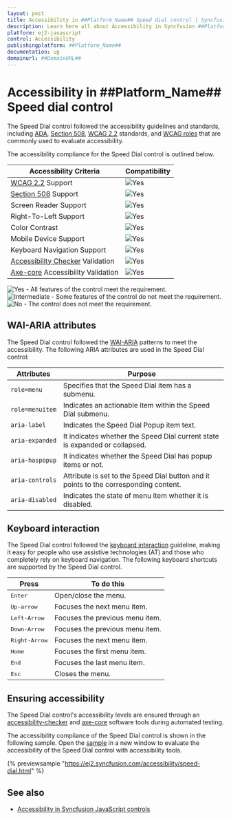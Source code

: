 ```yaml
---
layout: post
title: Accessibility in ##Platform_Name## Speed dial control | Syncfusion
description: Learn here all about Accessibility in Syncfusion ##Platform_Name## Speed dial control of Syncfusion Essential JS 2 and more.
platform: ej2-javascript
control: Accessibility 
publishingplatform: ##Platform_Name##
documentation: ug
domainurl: ##DomainURL##
---
```


# Accessibility in ##Platform_Name## Speed dial control

The Speed Dial control followed the accessibility guidelines and standards, including [ADA](https://www.ada.gov/), [Section 508](https://www.section508.gov/), [WCAG 2.2](https://www.w3.org/TR/WCAG22/) standards, and [WCAG roles](https://www.w3.org/TR/wai-aria/#roles) that are commonly used to evaluate accessibility.

The accessibility compliance for the Speed Dial control is outlined below.

| Accessibility Criteria | Compatibility |
| -- | -- |
| [WCAG 2.2](https://www.w3.org/TR/WCAG22/) Support | <img src="https://cdn.syncfusion.com/content/images/landing-page/yes.png" alt="Yes"> |
| [Section 508](https://www.section508.gov/) Support | <img src="https://cdn.syncfusion.com/content/images/landing-page/yes.png" alt="Yes"> |
| Screen Reader Support | <img src="https://cdn.syncfusion.com/content/images/landing-page/yes.png" alt="Yes"> |
| Right-To-Left Support | <img src="https://cdn.syncfusion.com/content/images/landing-page/yes.png" alt="Yes"> |
| Color Contrast | <img src="https://cdn.syncfusion.com/content/images/landing-page/yes.png" alt="Yes"> |
| Mobile Device Support | <img src="https://cdn.syncfusion.com/content/images/landing-page/yes.png" alt="Yes"> |
| Keyboard Navigation Support | <img src="https://cdn.syncfusion.com/content/images/landing-page/yes.png" alt="Yes"> |
| [Accessibility Checker](https://www.npmjs.com/package/accessibility-checker) Validation | <img src="https://cdn.syncfusion.com/content/images/landing-page/yes.png" alt="Yes"> |
| [Axe-core](https://www.npmjs.com/package/axe-core) Accessibility Validation | <img src="https://cdn.syncfusion.com/content/images/landing-page/yes.png" alt="Yes"> |

<style>
    .post .post-content img {
        display: inline-block;
        margin: 0.5em 0;
    }
</style>

<div><img src="https://cdn.syncfusion.com/content/images/landing-page/yes.png" alt="Yes"> - All features of the control meet the requirement.</div>

<div><img src="https://cdn.syncfusion.com/content/images/landing-page/intermediate.png" alt="Intermediate"> - Some features of the control do not meet the requirement.</div>

<div><img src="https://cdn.syncfusion.com/content/images/landing-page/no.png" alt="No"> - The control does not meet the requirement.</div>

## WAI-ARIA attributes

The Speed Dial control followed the [WAI-ARIA](https://www.w3.org/WAI/ARIA/apg/patterns/menubar/) patterns to meet the accessibility. The following ARIA attributes are used in the Speed Dial control:

| Attributes | Purpose  |
| ------------ | ----------------------- |
| `role=menu` | Specifies that the Speed Dial item has a submenu.|
| `role=menuitem` | Indicates an actionable item within the Speed Dial submenu. |
| `aria-label` | Indicates the Speed Dial Popup item text. |
| `aria-expanded` | It indicates whether the Speed Dial current state is expanded or collapsed. |
| `aria-haspopup` | It indicates whether the Speed Dial has popup items or not. |
| `aria-controls` | Attribute is set to the Speed Dial button and it points to the corresponding content. |
| `aria-disabled` | Indicates the state of menu item whether it is disabled. |

## Keyboard interaction

The Speed Dial control followed the [keyboard interaction](https://www.w3.org/WAI/ARIA/apg/patterns/menubar/#keyboardinteraction) guideline, making it easy for people who use assistive technologies (AT) and those who completely rely on keyboard navigation. The following keyboard shortcuts are supported by the Speed Dial control.

| **Press** | **To do this** |
|------------|-------------------|
| <kbd>Enter</kbd> | Open/close the menu. |
| <kbd>Up-arrow </kbd> | Focuses the next menu item. |
| <kbd>Left-Arrow</kbd> | Focuses the previous menu item. |
| <kbd>Down-Arrow</kbd> | Focuses the previous menu item. |
| <kbd>Right-Arrow</kbd> | Focuses the next menu item. |
| <kbd>Home</kbd> | Focuses the first menu item. |
| <kbd>End</kbd> | Focuses the last menu item. |
| <kbd>Esc</kbd> | Closes the menu. |

## Ensuring accessibility

The Speed Dial control's accessibility levels are ensured through an [accessibility-checker](https://www.npmjs.com/package/accessibility-checker) and [axe-core](https://www.npmjs.com/package/axe-core) software tools during automated testing.

The accessibility compliance of the Speed Dial control is shown in the following sample. Open the [sample](https://ej2.syncfusion.com/accessibility/speed-dial.html) in a new window to evaluate the accessibility of the Speed Dial control with accessibility tools.

{% previewsample "https://ej2.syncfusion.com/accessibility/speed-dial.html" %}

## See also

* [Accessibility in Syncfusion JavaScript controls](../common/accessibility)
